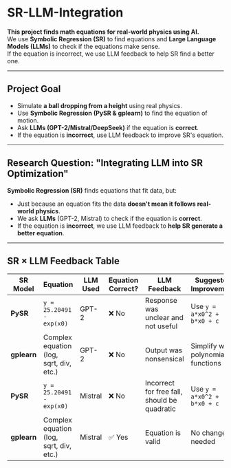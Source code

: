 # SR-LLM-Integration

 **This project finds math equations for real-world physics using AI.**  
We use **Symbolic Regression (SR)** to find equations and **Large Language Models (LLMs)** to check if the equations make sense.  
If the equation is incorrect, we use LLM feedback to help SR find a better one.  

---

##  **Project Goal**
- Simulate **a ball dropping from a height** using real physics.
- Use **Symbolic Regression (PySR & gplearn)** to find the equation of motion.
- Ask **LLMs (GPT-2/Mistral/DeepSeek)** if the equation is **correct**.
- If the equation is **incorrect**, use LLM feedback to improve SR's equation.

---

##  **Research Question: "Integrating LLM into SR Optimization"**
**Symbolic Regression (SR)** finds equations that fit data, but:  
- Just because an equation fits the data **doesn't mean it follows real-world physics**.  
- We ask **LLMs** (GPT-2, Mistral) to check if the equation is **correct**.  
- If the equation is **incorrect**, we use LLM feedback to **help SR generate a better equation**.  

---

## **SR × LLM Feedback Table**
| SR Model  | Equation | LLM Used | Equation Correct? | LLM Feedback | Suggested Improvement |
|-----------|---------|----------|------------------|--------------|------------------------|
| **PySR** | `y = 25.20491 - exp(x0)` | GPT-2 | ❌ No | Response was unclear and not useful | Use `y = a*x0^2 + b*x0 + c` |
| **gplearn** | Complex equation (log, sqrt, div, etc.) | GPT-2 | ❌ No | Output was nonsensical | Simplify with polynomial functions |
| **PySR** | `y = 25.20491 - exp(x0)` | Mistral | ❌ No | Incorrect for free fall, should be quadratic | Use `y = a*x0^2 + b*x0 + c` |
| **gplearn** | Complex equation (log, sqrt, div, etc.) | Mistral | ✅ Yes | Equation is valid | No changes needed |



